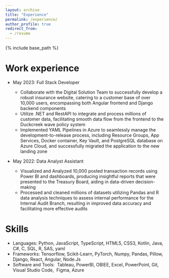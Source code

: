 ```yaml
---
layout: archive
title: "Experience"
permalink: /experience/
author_profile: true
redirect_from:
  - /resume
---
```


{% include base_path %}

Work experience
======
* May 2023: Full Stack Developer
  * Collaborate with the Digital Solution Team to successfully develop a robust insurance website, catering to a customer base of over 10,000 users, encompassing both Angular frontend and Django backend components 
  * Utilize .NET and RestAPI to integrate and process millions of customer data, facilitating smooth data flow from the frontend to the Duckcreek wave policy system
  * Implemented YAML Pipelines in Azure to seamlessly manage the development-to-release process, including Resource Groups, App Services, Docker container, Key Vault, and PostgreSQL database on Azure Cloud, and successfully migrated the application to the new landing zone

* May 2022: Data Analyst Assistant
  * Visualized and Analyzed 10,000 posted transaction records using Power BI and dashboards, producing insightful reports that were presented to the Treasury Board, aiding in data-driven decision-making
  * Processed and cleaned millions of datasets utilizing Pandas and R data analysis techniques to assess internal performance for the Internal Audit Branch, resulting in improved data accuracy and facilitating more effective audits
  
Skills
======
* Languages: Python, JavaScript, TypeScript, HTML5, CSS3, Kotlin, Java, C#, C, SQL, R, SAS, yaml
* Frameworks: Tensorflow, Scikit-Learn, PyTorch, Numpy, Pandas, Pillow, Django, React, Angular, Node.Js
* Software and Tools:  Tableau, PowerBI, OBIEE, Excel, PowerPoint, Git, Visual Studio Code,  Figma, Azure
